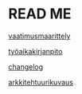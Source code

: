 # READ ME


[vaatimusmaarittely](https://github.com/taru-s/ot-harjoitustyo/blob/master/fabric-stash/dokumentaatio/vaatimusmaarittely.md)

[työaikakirjanpito](https://github.com/taru-s/ot-harjoitustyo/blob/master/fabric-stash/dokumentaatio/tuntikirjanpito.md)

[changelog](https://github.com/taru-s/ot-harjoitustyo/blob/master/fabric-stash/dokumentaatio/changelog.md)

[arkkitehtuurikuvaus](https://github.com/taru-s/ot-harjoitustyo/blob/master/fabric-stash/dokumentaatio/arkkitehtuuri.md)

